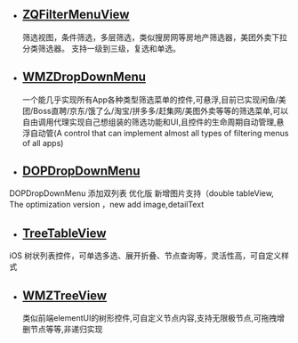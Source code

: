

* ## [ZQFilterMenuView](https://github.com/zeqinjie/ZQFilterMenuView)
  筛选视图，条件筛选，多层筛选，类似搜房网等房地产筛选器，美团外卖下拉分类筛选器。
支持一级到三级，复选和单选。

* ## [WMZDropDownMenu](https://github.com/wwmz/WMZDropDownMenu)
  一个能几乎实现所有App各种类型筛选菜单的控件,可悬浮,目前已实现闲鱼/美团/Boss直聘/京东/饿了么/淘宝/拼多多/赶集网/美图外卖等等的筛选菜单,可以自由调用代理实现自己想组装的筛选功能和UI,且控件的生命周期自动管理,悬浮自动管(A control that can implement almost all types of filtering menus of all apps)
  
 * ## [DOPDropDownMenu](https://github.com/12207480/DOPDropDownMenu-Enhanced)
  DOPDropDownMenu 添加双列表 优化版 新增图片支持（double tableView, The optimization version ，new add image,detailText
  
  * ## [TreeTableView](https://github.com/mayan29/TreeTableView)
  iOS 树状列表控件，可单选多选、展开折叠、节点查询等，灵活性高，可自定义样式
  
* ##  [WMZTreeView](https://github.com/wwmz/WMZTreeView)
  类似前端elementUI的树形控件,可自定义节点内容,支持无限极节点,可拖拽增删节点等等,非递归实现

